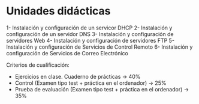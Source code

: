 # Unidades didácticas

1- Instalación y configuración de un servicor DHCP
2- Instalación y configuración de un servidor DNS
3- Instalación y configuración de servidores Web
4- Instalación y configuración de servidores FTP
5- Instalación y configuración de Servicios de Control Remoto
6- Instalación y configuración de Servicios de Correo Electrónico

Criterios de cualificación:
- Ejercicios en clase. Cuaderno de prácticas -> 40%
- Control (Examen tipo test + práctica en el ordenador) -> 25%
- Prueba de evaluación (Examen tipo test + práctica en el ordenador) -> 35%